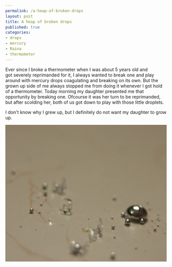 ```yaml
--- 
permalink: /a-heap-of-broken-drops
layout: post
title: A heap of broken drops
published: true
categories: 
- drops
- mercury
- Raina
- thermometer
---
```

Ever since I broke a thermometer when I was about 5 years old and got severely reprimanded for it, I always wanted to break one and play around with mercury drops coagulating and breaking on its own. But the grown up side of me always stopped me from doing it whenever I got hold of a thermometer. Today morning my daughter presented me that opportunity by breaking one. Ofcourse it was her turn to be reprimanded, but after scolding her, both of us got down to play with those little droplets.

I don&#39;t know why I grew up, but I definitely do not want my daughter to grow up.

<img src="/images/m1.jpg" alt="A heap of broken drops" />

